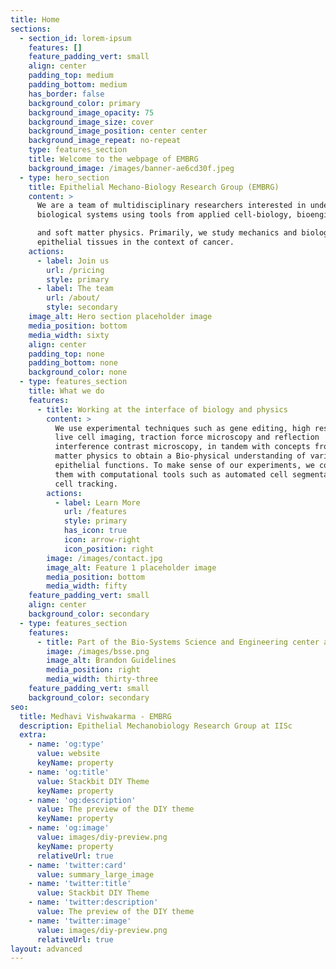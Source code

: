 ```yaml
---
title: Home
sections:
  - section_id: lorem-ipsum
    features: []
    feature_padding_vert: small
    align: center
    padding_top: medium
    padding_bottom: medium
    has_border: false
    background_color: primary
    background_image_opacity: 75
    background_image_size: cover
    background_image_position: center center
    background_image_repeat: no-repeat
    type: features_section
    title: Welcome to the webpage of EMBRG
    background_image: /images/banner-ae6cd30f.jpeg
  - type: hero_section
    title: Epithelial Mechano-Biology Research Group (EMBRG)
    content: >
      We are a team of multidisciplinary researchers interested in understanding
      biological systems using tools from applied cell-biology, bioengineering

      and soft matter physics. Primarily, we study mechanics and biology of
      epithelial tissues in the context of cancer. 
    actions:
      - label: Join us
        url: /pricing
        style: primary
      - label: The team
        url: /about/
        style: secondary
    image_alt: Hero section placeholder image
    media_position: bottom
    media_width: sixty
    align: center
    padding_top: none
    padding_bottom: none
    background_color: none
  - type: features_section
    title: What we do
    features:
      - title: Working at the interface of biology and physics
        content: >
          We use experimental techniques such as gene editing, high resolution
          live cell imaging, traction force microscopy and reflection
          interference contrast microscopy, in tandem with concepts from soft
          matter physics to obtain a Bio-physical understanding of various
          epithelial functions. To make sense of our experiments, we complement
          them with computational tools such as automated cell segmentation and
          cell tracking.
        actions:
          - label: Learn More
            url: /features
            style: primary
            has_icon: true
            icon: arrow-right
            icon_position: right
        image: /images/contact.jpg
        image_alt: Feature 1 placeholder image
        media_position: bottom
        media_width: fifty
    feature_padding_vert: small
    align: center
    background_color: secondary
  - type: features_section
    features:
      - title: Part of the Bio-Systems Science and Engineering center at IISc
        image: /images/bsse.png
        image_alt: Brandon Guidelines
        media_position: right
        media_width: thirty-three
    feature_padding_vert: small
    background_color: secondary
seo:
  title: Medhavi Vishwakarma - EMBRG
  description: Epithelial Mechanobiology Research Group at IISc
  extra:
    - name: 'og:type'
      value: website
      keyName: property
    - name: 'og:title'
      value: Stackbit DIY Theme
      keyName: property
    - name: 'og:description'
      value: The preview of the DIY theme
      keyName: property
    - name: 'og:image'
      value: images/diy-preview.png
      keyName: property
      relativeUrl: true
    - name: 'twitter:card'
      value: summary_large_image
    - name: 'twitter:title'
      value: Stackbit DIY Theme
    - name: 'twitter:description'
      value: The preview of the DIY theme
    - name: 'twitter:image'
      value: images/diy-preview.png
      relativeUrl: true
layout: advanced
---
```


